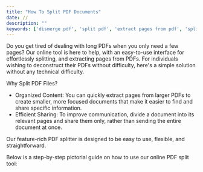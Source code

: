 ```yaml
---
title: "How To Split PDF Documents"
date: //
description: ""
keywords: ['dismerge pdf', 'split pdf', 'extract pages from pdf', 'split and combine pdf', 'isolate pages from pdf', 'break the pdf pages']
---
```


<!-- ## How To Split Your PDF Files With Our PDF-Splitter Tool -->

Do you get tired of dealing with long PDFs when you only need a few pages? Our online tool is here to help, with an easy-to-use interface for effortlessly splitting, and extracting pages from PDFs. For individuals wishing to deconstruct their PDFs without difficulty, here's a simple solution without any technical difficulty.

Why Split PDF Files?
* Organized Content: You can quickly extract pages from larger PDFs to create smaller, more focused documents that make it easier to find and share specific information.
* Efficient Sharing: To improve communication, divide a document into its relevant pages and share them only, rather than sending the entire document at once.
<!-- * Tailored Documents: Customize your PDFs by combining specific pages from different files, creating a personalized document that suits your needs. -->

Our feature-rich PDF splitter is designed to be easy to use, flexible, and straightforward.

Below is a step-by-step pictorial guide on how to use our online PDF split tool: